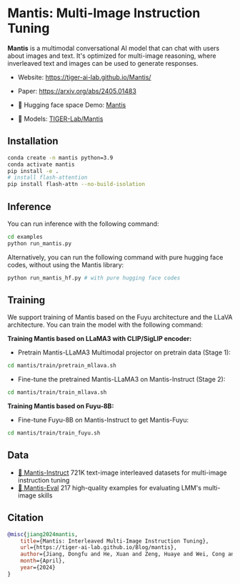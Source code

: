 # Mantis: Multi-Image Instruction Tuning

**Mantis** is a multimodal conversational AI model that can chat with users about images and text. It's optimized for multi-image reasoning, where inverleaved text and images can be used to generate responses.

- Website: https://tiger-ai-lab.github.io/Mantis/

- Paper: https://arxiv.org/abs/2405.01483

- 🤗 Hugging face space Demo: [Mantis](https://huggingface.co/spaces/TIGER-Lab/Mantis)

- 🤗 Models: [TIGER-Lab/Mantis](https://huggingface.co/collections/TIGER-Lab/mantis-6619b0834594c878cdb1d6e4)

## Installation
```bash
conda create -n mantis python=3.9
conda activate mantis
pip install -e .
# install flash-attention
pip install flash-attn --no-build-isolation
```
## Inference

You can run inference with the following command:
```bash
cd examples
python run_mantis.py
```

Alternatively, you can run the following command with pure hugging face codes, without using the Mantis library:
```bash
python run_mantis_hf.py # with pure hugging face codes
```

## Training
We support training of Mantis based on the Fuyu architecture and the LLaVA architecture. You can train the model with the following command:

**Training Mantis based on LLaMA3 with CLIP/SigLIP encoder:**
- Pretrain Mantis-LLaMA3 Multimodal projector on pretrain data (Stage 1):
```bash
cd mantis/train/pretrain_mllava.sh
```

- Fine-tune the pretrained Mantis-LLaMA3 on Mantis-Instruct (Stage 2):
```bash
cd mantis/train/train_mllava.sh
```

**Training Mantis based on Fuyu-8B:**
- Fine-tune Fuyu-8B on Mantis-Instruct to get Mantis-Fuyu:
```bash
cd mantis/train/train_fuyu.sh
```

## Data
- [🤗 Mantis-Instruct](https://huggingface.co/datasets/TIGER-Lab/Mantis-Instruct) 721K text-image interleaved datasets for multi-image instruction tuning
- [🤗 Mantis-Eval](https://huggingface.co/datasets/TIGER-Lab/) 217 high-quality examples for evaluating LMM's multi-image skills


## Citation
```bibtex
@misc{jiang2024mantis,
    title={Mantis: Interleaved Multi-Image Instruction Tuning},
    url={https://tiger-ai-lab.github.io/Blog/mantis},
    author={Jiang, Dongfu and He, Xuan and Zeng, Huaye and Wei, Cong and Max Ku and Liu, Qian and Chen, Wenhu},
    month={April},
    year={2024}
}
```
